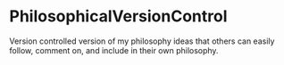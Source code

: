 # PhilosophicalVersionControl
Version controlled version of my philosophy ideas that others can easily follow, comment on, and include in their own philosophy.
